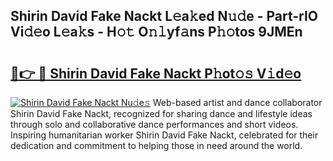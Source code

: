 ## Shirin David Fake Nackt L𝚎a𝚔ed N𝚞𝚍e - Part-rlO Vi𝚍𝚎o L𝚎a𝚔s - H𝚘𝚝 O𝚗𝚕yf𝚊ns P𝚑𝚘tos 9JMEn

# <h2><a href="http://kf6yj7.oniu.top/?m=Shirin+David+Fake+Nackt">🔗👉 🔴 Shirin David Fake Nackt P𝚑ot𝚘𝚜 V𝚒d𝚎o</a></h2>

[![Shirin David Fake Nackt Nu𝚍e𝚜](https://i.imgur.com/0qMVB7G.gif)](http://kf6yj7.oniu.top/?m=Shirin+David+Fake+Nackt)
Web-based artist and dance collaborator Shirin David Fake Nackt, recognized for sharing dance and lifestyle ideas through solo and collaborative dance performances and short videos. Inspiring humanitarian worker Shirin David Fake Nackt, celebrated for their dedication and commitment to helping those in need around the world.  
